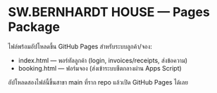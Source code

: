 # SW.BERNHARDT HOUSE — Pages Package

ไฟล์พร้อมอัปโหลดขึ้น GitHub Pages สำหรับระบบลูกค้า/จอง:
- index.html — พอร์ทัลลูกค้า (login, invoices/receipts, ส่งข้อความ)
- booking.html — ฟอร์มจอง (ส่งเข้าระบบชีตกลางผ่าน Apps Script)

อัปโหลดสองไฟล์นี้ขึ้นสาขา main ที่ราก repo แล้วเปิด GitHub Pages ได้เลย
